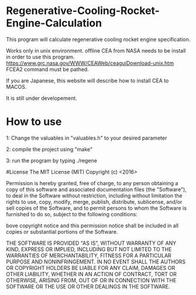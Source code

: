# Regenerative-Cooling-Rocket-Engine-Calculation
This program will calculate regenerative cooling rocket engine specification.

Works only in unix environment.
offline CEA from NASA needs to be install in order to use this program.
https://www.grc.nasa.gov/WWW/CEAWeb/ceaguiDownload-unix.htm
FCEA2 command must be pathed.

If you are Japanese, this website will describe how to install CEA to MACOS.

It is still under developement.


# How to use
1: Change the valuables in "valuables.h" to your desired parameter

2: compile the project using "make"

3: run the program by typing ./regene

#License
The MIT License (MIT)
Copyright (c) <2016> <copyright Arthur>

Permission is hereby granted, free of charge, to any person obtaining a copy
of this software and associated documentation files (the "Software"), to deal
in the Software without restriction, including without limitation the rights
to use, copy, modify, merge, publish, distribute, sublicense, and/or sell
copies of the Software, and to permit persons to whom the Software is
furnished to do so, subject to the following conditions:

bove copyright notice and this permission notice shall be included in all
copies or substantial portions of the Software.

THE SOFTWARE IS PROVIDED "AS IS", WITHOUT WARRANTY OF ANY KIND, EXPRESS OR
IMPLIED, INCLUDING BUT NOT LIMITED TO THE WARRANTIES OF MERCHANTABILITY,
FITNESS FOR A PARTICULAR PURPOSE AND NONINFRINGEMENT. IN NO EVENT SHALL THE
AUTHORS OR COPYRIGHT HOLDERS BE LIABLE FOR ANY CLAIM, DAMAGES OR OTHER
LIABILITY, WHETHER IN AN ACTION OF CONTRACT, TORT OR OTHERWISE, ARISING FROM,
OUT OF OR IN CONNECTION WITH THE SOFTWARE OR THE USE OR OTHER DEALINGS IN THE
SOFTWARE.
